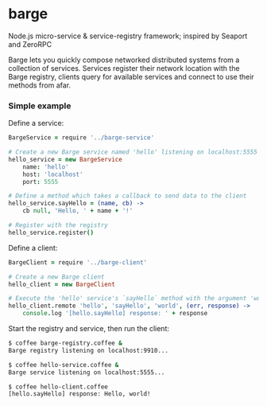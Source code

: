 barge
=====

Node.js micro-service &amp; service-registry framework; inspired by Seaport and ZeroRPC

Barge lets you quickly compose networked distributed systems from a collection of services. Services register their network location with the Barge registry, clients query for available services and connect to use their methods from afar.

### Simple example

Define a service:

```coffee
BargeService = require '../barge-service'

# Create a new Barge service named 'hello' listening on localhost:5555
hello_service = new BargeService
    name: 'hello'
    host: 'localhost'
    port: 5555

# Define a method which takes a callback to send data to the client
hello_service.sayHello = (name, cb) ->
    cb null, 'Hello, ' + name + '!'

# Register with the registry
hello_service.register()
```

Define a client:

```coffee
BargeClient = require '../barge-client'

# Create a new Barge client
hello_client = new BargeClient

# Execute the 'hello' service's `sayHello` method with the argument 'world'
hello_client.remote 'hello', 'sayHello', 'world', (err, response) ->
    console.log '[hello.sayHello] response: ' + response
```

Start the registry and service, then run the client:

```sh
$ coffee barge-registry.coffee &
Barge registry listening on localhost:9910...

$ coffee hello-service.coffee &
Barge service listening on localhost:5555...

$ coffee hello-client.coffee
[hello.sayHello] response: Hello, world!
```
